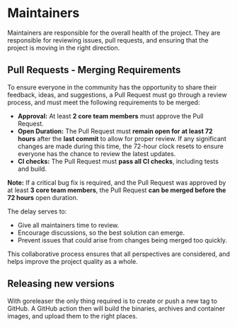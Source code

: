 # Maintainers

Maintainers are responsible for the overall health of the project. They are responsible for reviewing issues, pull requests, and ensuring that the project is moving in the right direction.

## Pull Requests - Merging Requirements

To ensure everyone in the community has the opportunity to share their feedback, ideas, and suggestions, a Pull Request must go through a review process, and must meet the following requirements to be merged:

- **Approval:** At least **2 core team members** must approve the Pull Request.
- **Open Duration:** The Pull Request must **remain open for at least 72 hours** after the **last commit** to allow for proper review. If any significant changes are made during this time, the 72-hour clock resets to ensure everyone has the chance to review the latest updates.
- **CI checks:** The Pull Request must **pass all CI checks**, including tests and build.

**Note:** If a critical bug fix is required, and the Pull Request was approved by at least **3 core team members**, the Pull Request **can be merged before the 72 hours** open duration.

The delay serves to:

- Give all maintainers time to review.
- Encourage discussions, so the best solution can emerge.
- Prevent issues that could arise from changes being merged too quickly.

This collaborative process ensures that all perspectives are considered, and helps improve the project quality as a whole.

## Releasing new versions

With goreleaser the only thing required is to create or push a new tag to GitHub. A GitHub action then will build the binaries, archives and container images, and upload them to the right places.
